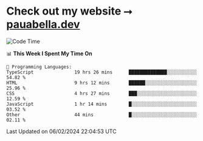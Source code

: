 # Check out my website ⭢ [pauabella.dev](https://pauabella.dev)

<!--START_SECTION:waka-->
![Code Time](http://img.shields.io/badge/Code%20Time-2%2C968%20hrs%2026%20mins-blue)

📊 **This Week I Spent My Time On** 

```text
💬 Programming Languages: 
TypeScript               19 hrs 26 mins      ██████████████░░░░░░░░░░░   54.82 % 
HTML                     9 hrs 12 mins       ██████░░░░░░░░░░░░░░░░░░░   25.96 % 
CSS                      4 hrs 27 mins       ███░░░░░░░░░░░░░░░░░░░░░░   12.59 % 
JavaScript               1 hr 14 mins        █░░░░░░░░░░░░░░░░░░░░░░░░   03.52 % 
Other                    44 mins             █░░░░░░░░░░░░░░░░░░░░░░░░   02.11 % 
```


 Last Updated on 06/02/2024 22:04:53 UTC
<!--END_SECTION:waka-->
